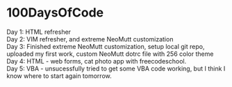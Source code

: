 # 100DaysOfCode
Day 1: HTML refresher<br>
Day 2: VIM refresher, and extreme NeoMutt customization<br>
Day 3: Finished extreme NeoMutt customization, setup local git repo, uploaded my first work, custom NeoMutt dotrc file with 256 color theme<br>
Day 4: HTML - web forms, cat photo app with freecodeschool.<br>
Day 5: VBA - unsucessfully tried to get some VBA code working, but I think I know where to start again tomorrow.<br>

